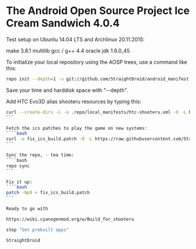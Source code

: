 The Android Open Source Project Ice Cream Sandwich 4.0.4
========================================================

Test setup on Ubuntu 14.04 LTS and Archlinux 20.11.2015:
  
  make 3.8.1
  multilib gcc / g++ 4.4
  oracle jdk 1.6.0_45

To initialize your local repository using the AOSP trees, use a command like this:
````bash
repo init --depth=1 -u git://github.com/StraightDroid/android_manifest.git -b ics
````
Save your time and harddisk space with "--depth".

Add HTC Evo3D alias shooteru resources by typing this:
````bash
curl --create-dirs -L -o .repo/local_manifests/htc-shooteru.xml -O -L https://raw.githubusercontent.com/StraightDroid/android_manifest/ics/htc-shooteru.xml
```

Fetch the ics patches to play the game on new systems:
````bash
curl -o fix_ics_build.patch -O -L https://raw.githubusercontent.com/StraightDroid/android_manifest/ics/fix_ics_build.patch
```

Sync the repo, - tea time:
````bash
repo sync
```

Fix it up:
````bash
patch -Np0 < fix_ics_build.patch
```

Ready to go with

https://wiki.cyanogenmod.org/w/Build_for_shooteru

step "Get prebuilt apps"

StraightDroid

